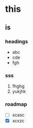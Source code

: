 # this 
## is 
### headings 
- abc
- cde
- fgh
### sss
1. fhghg
2. yukjhk
### roadmap
- [ ] scasc  
- [x] xcxzc 
